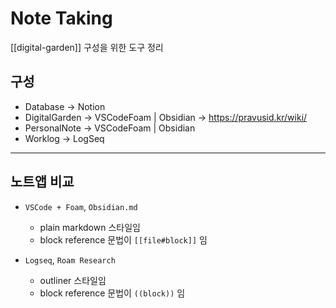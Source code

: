 # Note Taking

[[digital-garden]] 구성을 위한 도구 정리

## 구성

- Database → Notion
- DigitalGarden → VSCodeFoam | Obsidian → <https://pravusid.kr/wiki/>
- PersonalNote → VSCodeFoam | Obsidian
- Worklog → LogSeq

---

## 노트앱 비교

- `VSCode + Foam`, `Obsidian.md`

  - plain markdown 스타일임
  - block reference 문법이 `[[file#block]]` 임

- `Logseq`, `Roam Research`

  - outliner 스타일임
  - block reference 문법이 `((block))` 임
